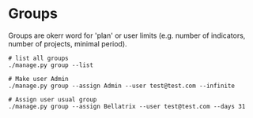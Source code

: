 # Groups

Groups are okerr word for 'plan' or user limits (e.g. number of indicators, number of projects, minimal period).

```shell
# list all groups
./manage.py group --list

# Make user Admin
./manage.py group --assign Admin --user test@test.com --infinite

# Assign user usual group 
./manage.py group --assign Bellatrix --user test@test.com --days 31
```